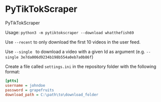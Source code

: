 # PyTikTokScraper
PyTikTokScraper

Usage:
`python3 -m pytiktokscraper --download whatthefish69`

Use `--recent` to only download the first 10 videos in the user feed.

Use `--single ` to download a video with a given Id as argument (e.g. `--single 3e7da006d9234b198b554a0eb7a0b86f`)

Create a file called `settings.ini` in the repository folder with the following format:

```ini
[ptts]
username = johndoe
password = grapefruits
download_path = C:\path\to\download_folder
```

